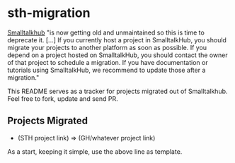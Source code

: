 # sth-migration

[Smalltalkhub](http://smalltalkhub.com/) "is now getting old and unmaintained so this is time to deprecate it. \[...\] If you currently host a project in SmalltalkHub, you should migrate your projects to another platform as soon as possible. If you depend on a project hosted on SmalltalkHub, you should contact the owner of that project to schedule a migration. If you have documentation or tutorials using SmalltalkHub, we recommend to update those after a migration."

This README serves as a tracker for projects migrated out of Smalltalkhub. Feel free to fork, update and send PR.

## Projects Migrated

- (STH project link) => (GH/whatever project link)

As a start, keeping it simple, use the above line as template.
